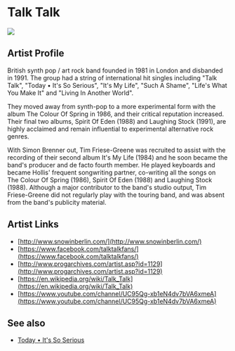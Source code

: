 # Talk Talk

![](../../asssets/artists/Talk_Talk.png)

## Artist Profile

British synth pop / art rock band founded in 1981 in London and disbanded in 1991. The group had a string of international hit singles including "Talk Talk", "Today • It's So Serious", "It's My Life", "Such A Shame", "Life's What You Make It" and "Living In Another World".

They moved away from synth-pop to a more experimental form with the album The Colour Of Spring in 1986, and their critical reputation increased. 
Their final two albums, Spirit Of Eden (1988) and Laughing Stock (1991), are highly acclaimed and remain influential to experimental alternative rock genres.

With Simon Brenner out, Tim Friese-Greene was recruited to assist with the recording of their second album It's My Life (1984) and he soon became the band's producer and de facto fourth member. He played keyboards and became Hollis' frequent songwriting partner, co-writing all the songs on The Colour Of Spring (1986), Spirit Of Eden (1988) and Laughing Stock (1988). Although a major contributor to the band's studio output, Tim Friese-Greene did not regularly play with the touring band, and was absent from the band's publicity material.

## Artist Links

- [http://www.snowinberlin.com/](http://www.snowinberlin.com/)
- [https://www.facebook.com/talktalkfans/](https://www.facebook.com/talktalkfans/)
- [http://www.progarchives.com/artist.asp?id=1129](http://www.progarchives.com/artist.asp?id=1129)
- [https://en.wikipedia.org/wiki/Talk_Talk](https://en.wikipedia.org/wiki/Talk_Talk)
- [https://www.youtube.com/channel/UC95Qg-xb1eN4dv7bVA6xmeA](https://www.youtube.com/channel/UC95Qg-xb1eN4dv7bVA6xmeA)


## See also

- [Today • It's So Serious](Talk_Talk-Today_•_Its_So_Serious.md)
